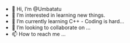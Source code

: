 - 👋 Hi, I’m @Umbatatu
- 👀 I’m interested in learning new things.
- 🌱 I’m currently learning C++ - Coding is hard...
- 💞️ I’m looking to collaborate on ...
- 📫 How to reach me ...

<!---
Umbatatu/Umbatatu is a ✨ special ✨ repository because its `README.md` (this file) appears on your GitHub profile.
You can click the Preview link to take a look at your changes.
--->
